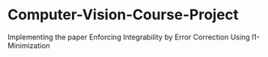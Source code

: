 # Computer-Vision-Course-Project
Implementing the paper Enforcing Integrability by Error Correction Using l1-Minimization

